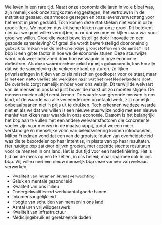 We leven in een rare tijd. Naast onze economie die jaren in volle bloei was,
zijn namelijk ook onze zorgkosten erg gestegen, het vertrouwen in de instituties
gedaald, de armoede gestegen en onze levensverwachting voor het eerst in jaren
gedaald. Toch komen deze statistieken niet voor in onze groeicijfers. We moeten
dus kritischer kijken naar onze groei.
Dit betekent niet dat we groei willen vermijden, maar dat we moeten kijken naar
wat voor groei we willen. Groei die wordt bewerkstelligd door innovatie en een
gezonde samenleving? Of groei die wordt bewerkstelligd door oneindig gebruik te
maken van de niet-oneindige grondstoffen van de aarde?
Het bbp is een grote factor in hoe we de economie sturen. Deze stuurwijze wordt
ook weer beïnvloed door hoe we waarde in onze economie definiëren. Als deze
waarde echter enkel op prijs gebaseerd is, kan het zijn dat we de samenleving de
verkeerde kant op sturen. Zo lijken privatiseringen in tijden van crisis
misschien goedkoper voor de staat, maar is het een netto verlies als we kijken
naar wat het met Nederlanders doet. De overheid zorgt namelijk minder voor ons
welzijn. Dit terwijl de welvaart van de mensen in ons land juist boven de markt
uit zou moeten stijgen. De mensen moeten altijd eerst komen.
De waarde van gezonde mensen in ons land, of de waarde van alle verleende uren
onbetaald werk, zijn namelijk onbetaalbaar en niet in prijs uit te drukken. Toch
erkennen we deze waarde niet en als we dat wel willen is een nieuwe stuurwijze
nodig met een nieuwe manier van kijken naar waarde in onze economie.
Daarom is het belangrijk het bbp aan te vullen met een andere welvaartsfactoren
die concreter te voelen zijn voor mensen in de maatschappij, zodat we een meer
verstandige en menselijke vorm van beleidsvoering kunnen introduceren. Milton
Friedman vond dat een van de grootste fouten van overheidsbeleid was die te
beoordelen op haar intenties, in plaats van op haar resultaten. Het huidige bbp
zal door blijven groeien, met dezelfde slechte resultaten voor de mensen in ons
land. Het is dus tijd voor een herdefiniëring. Het is tijd om de mens op een te
zetten, in ons beleid, maar daarmee ook in ons bbp.
Wij willen met een  nieuw menselijk bbp deze vormen van welvaart verwerken.

- Kwaliteit van leven en levensverwachting
- Geluk en mentale gezondheid
- Kwaliteit van ons milieu
- Ondergekwalificeerd werk/aantal goede banen
- Inkomensongelijkheid
- Hoogte van schulden van mensen in ons land
- Aantal uren vrijwiliggerswerk
- Kwaliteit van infrastructuur
- Medicijngebruik en gerelateerde doden
